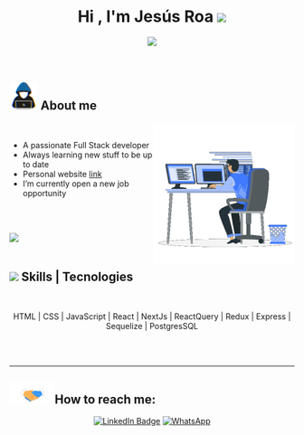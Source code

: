 <h1 align="center"><b>Hi , I'm Jesús Roa </b><img src="https://media.giphy.com/media/hvRJCLFzcasrR4ia7z/giphy.gif" width="35"></h1>

<p align="center">
  <a href="https://github.com/DenverCoder1/readme-typing-svg"><img src="https://readme-typing-svg.herokuapp.com?font=Time+New+Roman&color=cyan&size=25&center=true&vCenter=true&width=600&height=100&lines=Jesús+Daniel+Roa+Morales...;Full+Stack+Developer;Active+Learner/Researcher,;Always+improving+:D"></a>
</p>

<br>
	
## <picture><img src = "https://github.com/0xAbdulKhalid/0xAbdulKhalid/raw/main/assets/mdImages/about_me.gif" width = 50px></picture> **About me**

<picture> <img align="right" src="https://github.com/0xAbdulKhalid/0xAbdulKhalid/raw/main/assets/mdImages/Right_Side.gif" width = 250px></picture>

<br>

- A passionate Full Stack developer
- Always learning new stuff to be up to date
- Personal website [link](https://itsroa.vercel.app/)
- I’m currently open a new job opportunity

<br><br>

<img src="https://user-images.githubusercontent.com/73097560/115834477-dbab4500-a447-11eb-908a-139a6edaec5c.gif"><br><br>

## <img src="https://media2.giphy.com/media/QssGEmpkyEOhBCb7e1/giphy.gif?cid=ecf05e47a0n3gi1bfqntqmob8g9aid1oyj2wr3ds3mg700bl&rid=giphy.gif" width ="25"><b> Skills | Tecnologies</b>
<br>

<p align="center">HTML | CSS | JavaScript | React | NextJs | ReactQuery | Redux | Express | Sequelize | PostgresSQL </p>

<br>
<br>


---
## <b><img src="https://github.com/0xAbdulKhalid/0xAbdulKhalid/raw/main/assets/mdImages/handshake.gif" width ="80">How to reach me:</b>

<p align="center">
<a href="https://www.linkedin.com/in/jes%C3%BAs-daniel-roa-morales-17aaa6252/" target="_blank"><img src="https://img.shields.io/badge/LinkedIn-blue?style=for-the-badge&logo=linkedin&logoColor=white" alt="LinkedIn Badge"></a>
<a href="https://wa.me/+584149755699">
    <img src="https://img.shields.io/badge/WhatsApp-2BBB42?style=for-the-badge&logo=whatsapp&logoColor=white" alt="WhatsApp"/>
</a>
</p>
